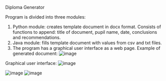   Diploma Generator

Program is divided into three modules:  
1. Python module: creates template document in docx format. Consists of functions to append: title of document, pupil name, date, conclusions and recommendations.         
3. Java module: fills template document with values from csv and txt files.
4. The program has a graphical user interface as a web page.
Example of generated document:
![image](https://github.com/OlgaDzieminska/diploma-generator/assets/93330676/c2caef35-b28c-466f-902f-4c351078c8fc)

Graphical user interface:
![image](https://github.com/OlgaDzieminska/diploma-generator/assets/93330676/7c3c30d9-bf64-4642-853b-6b645a17530e)

![image](https://github.com/OlgaDzieminska/diploma-generator/assets/93330676/c19239d5-6951-4143-ae30-ff3c0ee618c8)
![image](https://github.com/OlgaDzieminska/diploma-generator/assets/93330676/d043ab5c-4559-414a-988e-3a8edae311e1)
